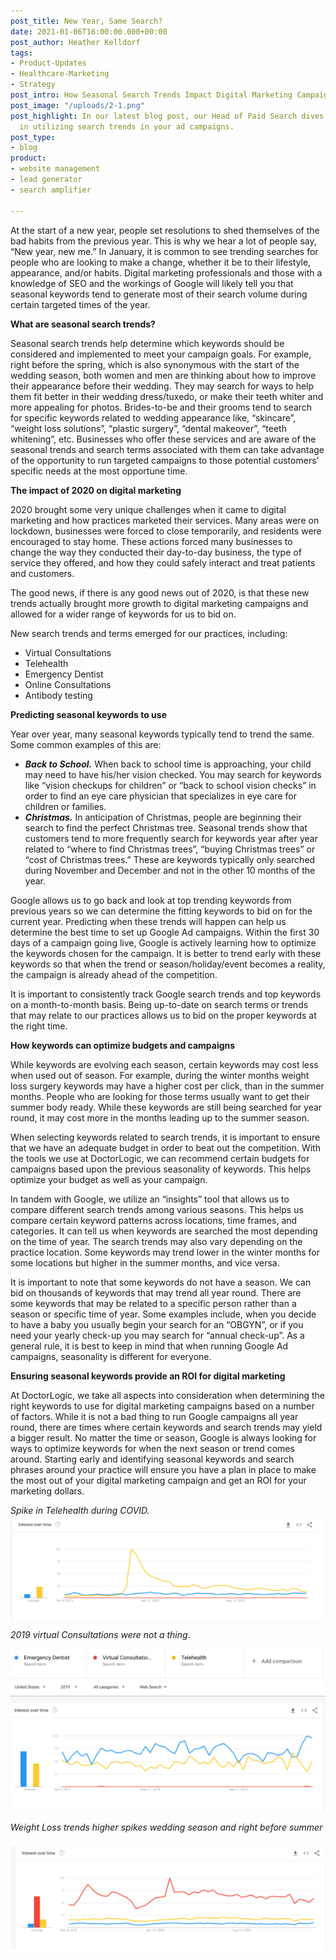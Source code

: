 ```yaml
---
post_title: New Year, Same Search?
date: 2021-01-06T16:00:00.000+00:00
post_author: Heather Kelldorf
tags:
- Product-Updates
- Healthcare-Marketing
- Strategy
post_intro: How Seasonal Search Trends Impact Digital Marketing Campaigns.
post_image: "/uploads/2-1.png"
post_highlight: In our latest blog post, our Head of Paid Search dives into the value
  in utilizing search trends in your ad campaigns.
post_type:
- blog
product:
- website management
- lead generator
- search amplifier

---
```

At the start of a new year, people set resolutions to shed themselves of the bad habits from the previous year. This is why we hear a lot of people say, “New year, new me.” In January, it is common to see trending searches for people who are looking to make a change, whether it be to their lifestyle, appearance, and/or habits. Digital marketing professionals and those with a knowledge of SEO and the workings of Google will likely tell you that seasonal keywords tend to generate most of their search volume during certain targeted times of the year.

**What are seasonal search trends?**

Seasonal search trends help determine which keywords should be considered and implemented to meet your campaign goals. For example, right before the spring, which is also synonymous with the start of the wedding season, both women and men are thinking about how to improve their appearance before their wedding. They may search for ways to help them fit better in their wedding dress/tuxedo, or make their teeth whiter and more appealing for photos. Brides-to-be and their grooms tend to search for specific keywords related to wedding appearance like, “skincare”, “weight loss solutions”, “plastic surgery”, “dental makeover”, “teeth whitening”, etc. Businesses who offer these services and are aware of the seasonal trends and search terms associated with them can take advantage of the opportunity to run targeted campaigns to those potential customers’ specific needs at the most opportune time.

**The impact of 2020 on digital marketing**

2020 brought some very unique challenges when it came to digital marketing and how practices marketed their services. Many areas were on lockdown, businesses were forced to close temporarily, and residents were encouraged to stay home. These actions forced many businesses to change the way they conducted their day-to-day business, the type of service they offered, and how they could safely interact and treat patients and customers.

The good news, if there is any good news out of 2020, is that these new trends actually brought more growth to digital marketing campaigns and allowed for a wider range of keywords for us to bid on.

New search trends and terms emerged for our practices, including:

* Virtual Consultations
* Telehealth
* Emergency Dentist
* Online Consultations
* Antibody testing

**Predicting seasonal keywords to use**

Year over year, many seasonal keywords typically tend to trend the same. Some common examples of this are:

* **_Back to School._** When back to school time is approaching, your child may need to have his/her vision checked. You may search for keywords like “vision checkups for children” or “back to school vision checks” in order to find an eye care physician that specializes in eye care for children or families.
* **_Christmas._** In anticipation of Christmas, people are beginning their search to find the perfect Christmas tree. Seasonal trends show that customers tend to more frequently search for keywords year after year related to “where to find Christmas trees”, “buying Christmas trees” or “cost of Christmas trees.” These are keywords typically only searched during November and December and not in the other 10 months of the year.

Google allows us to go back and look at top trending keywords from previous years so we can determine the fitting keywords to bid on for the current year. Predicting when these trends will happen can help us determine the best time to set up Google Ad campaigns. Within the first 30 days of a campaign going live, Google is actively learning how to optimize the keywords chosen for the campaign. It is better to trend early with these keywords so that when the trend or season/holiday/event becomes a reality, the campaign is already ahead of the competition.

It is important to consistently track Google search trends and top keywords on a month-to-month basis. Being up-to-date on search terms or trends that may relate to our practices allows us to bid on the proper keywords at the right time.

**How keywords can optimize budgets and campaigns**

While keywords are evolving each season, certain keywords may cost less when used out of season. For example, during the winter months weight loss surgery keywords may have a higher cost per click, than in the summer months. People who are looking for those terms usually want to get their summer body ready. While these keywords are still being searched for year round, it may cost more in the months leading up to the summer season.

When selecting keywords related to search trends, it is important to ensure that we have an adequate budget in order to beat out the competition. With the tools we use at DoctorLogic, we can recommend certain budgets for campaigns based upon the previous seasonality of keywords. This helps optimize your budget as well as your campaign.

In tandem with Google, we utilize an “insights” tool that allows us to compare different search trends among various seasons. This helps us compare certain keyword patterns across locations, time frames, and categories. It can tell us when keywords are searched the most depending on the time of year. The search trends may also vary depending on the practice location. Some keywords may trend lower in the winter months for some locations but higher in the summer months, and vice versa.

It is important to note that some keywords do not have a season. We can bid on thousands of keywords that may trend all year round. There are some keywords that may be related to a specific person rather than a season or specific time of year. Some examples include, when you decide to have a baby you usually begin your search for an “OBGYN”, or if you need your yearly check-up you may search for “annual check-up”. As a general rule, it is best to keep in mind that when running Google Ad campaigns, seasonality is different for everyone.

**Ensuring seasonal keywords provide an ROI for digital marketing**

At DoctorLogic, we take all aspects into consideration when determining the right keywords to use for digital marketing campaigns based on a number of factors. While it is not a bad thing to run Google campaigns all year round, there are times where certain keywords and search trends may yield a bigger result. No matter the time or season, Google is always looking for ways to optimize keywords for when the next season or trend comes around. Starting early and identifying seasonal keywords and search phrases around your practice will ensure you have a plan in place to make the most out of your digital marketing campaign and get an ROI for your marketing dollars.

_Spike in Telehealth during COVID._  
![](/uploads/interest-over-time-1.PNG)

_2019 virtual Consultations were not a thing_.

![](/uploads/interest-over-time-2.PNG)

_Weight Loss trends higher spikes wedding season and right before summer_

![](/uploads/interest-over-time-3.PNG)